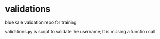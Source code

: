 # validations
blue kale validation repo for training

validations.py is script to validate the username; It is missing a function call
